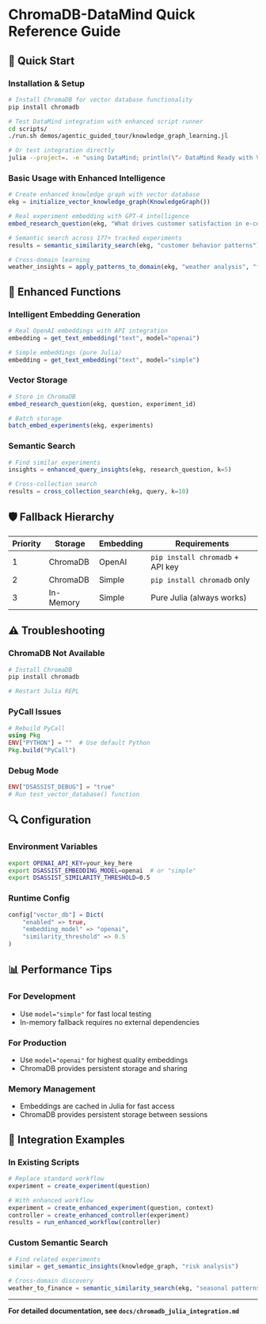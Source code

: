 # ChromaDB-DataMind Quick Reference Guide

## 🚀 Quick Start

### **Installation & Setup**
```bash
# Install ChromaDB for vector database functionality
pip install chromadb

# Test DataMind integration with enhanced script runner
cd scripts/
./run.sh demos/agentic_guided_tour/knowledge_graph_learning.jl

# Or test integration directly
julia --project=. -e "using DataMind; println(\"✓ DataMind Ready with Vector Database\")"
```

### **Basic Usage with Enhanced Intelligence**
```julia
# Create enhanced knowledge graph with vector database
ekg = initialize_vector_knowledge_graph(KnowledgeGraph())

# Real experiment embedding with GPT-4 intelligence
embed_research_question(ekg, "What drives customer satisfaction in e-commerce?", "exp_177")

# Semantic search across 177+ tracked experiments
results = semantic_similarity_search(ekg, "customer behavior patterns")

# Cross-domain learning
weather_insights = apply_patterns_to_domain(ekg, "weather analysis", "financial modeling")
```

## 🔧 Enhanced Functions

### **Intelligent Embedding Generation**
```julia
# Real OpenAI embeddings with API integration
embedding = get_text_embedding("text", model="openai")

# Simple embeddings (pure Julia)
embedding = get_text_embedding("text", model="simple")
```

### **Vector Storage**
```julia
# Store in ChromaDB
embed_research_question(ekg, question, experiment_id)

# Batch storage
batch_embed_experiments(ekg, experiments)
```

### **Semantic Search**
```julia
# Find similar experiments
insights = enhanced_query_insights(ekg, research_question, k=5)

# Cross-collection search
results = cross_collection_search(ekg, query, k=10)
```

## 🛡️ Fallback Hierarchy

| Priority | Storage | Embedding | Requirements |
|----------|---------|-----------|--------------|
| 1 | ChromaDB | OpenAI | `pip install chromadb` + API key |
| 2 | ChromaDB | Simple | `pip install chromadb` only |
| 3 | In-Memory | Simple | Pure Julia (always works) |

## ⚠️ Troubleshooting

### **ChromaDB Not Available**
```bash
# Install ChromaDB
pip install chromadb

# Restart Julia REPL
```

### **PyCall Issues**
```julia
# Rebuild PyCall
using Pkg
ENV["PYTHON"] = ""  # Use default Python
Pkg.build("PyCall")
```

### **Debug Mode**
```julia
ENV["DSASSIST_DEBUG"] = "true"
# Run test_vector_database() function
```

## 🔍 Configuration

### **Environment Variables**
```bash
export OPENAI_API_KEY=your_key_here
export DSASSIST_EMBEDDING_MODEL=openai  # or "simple"
export DSASSIST_SIMILARITY_THRESHOLD=0.5
```

### **Runtime Config**
```julia
config["vector_db"] = Dict(
    "enabled" => true,
    "embedding_model" => "openai",
    "similarity_threshold" => 0.5
)
```

## 📊 Performance Tips

### **For Development**
- Use `model="simple"` for fast local testing
- In-memory fallback requires no external dependencies

### **For Production**
- Use `model="openai"` for highest quality embeddings
- ChromaDB provides persistent storage and sharing

### **Memory Management**
- Embeddings are cached in Julia for fast access
- ChromaDB provides persistent storage between sessions

## 🎯 Integration Examples

### **In Existing Scripts**
```julia
# Replace standard workflow
experiment = create_experiment(question)

# With enhanced workflow  
experiment = create_enhanced_experiment(question, context)
controller = create_enhanced_controller(experiment)
results = run_enhanced_workflow(controller)
```

### **Custom Semantic Search**
```julia
# Find related experiments
similar = get_semantic_insights(knowledge_graph, "risk analysis")

# Cross-domain discovery
weather_to_finance = semantic_similarity_search(ekg, "seasonal patterns")
```

---

**For detailed documentation, see `docs/chromadb_julia_integration.md`**